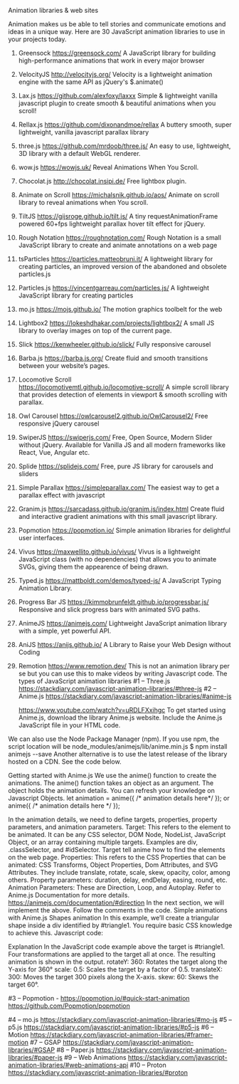 Animation libraries & web sites

Animation makes us be able to tell stories and communicate emotions and ideas in a unique way. Here are 30 JavaScript animation libraries to use in your projects today.
1.	Greensock
https://greensock.com/
A JavaScript library for building high-performance animations that work in every major browser
2. VelocityJS
http://velocityjs.org/
Velocity is a lightweight animation engine with the same API as jQuery's $.animate()
3. Lax.js
https://github.com/alexfoxy/laxxx
Simple & lightweight vanilla javascript plugin to create smooth & beautiful animations when you scroll!
4. Rellax.js
https://github.com/dixonandmoe/rellax
A buttery smooth, super lightweight, vanilla javascript parallax library
5. three.js
https://github.com/mrdoob/three.js/
An easy to use, lightweight, 3D library with a default WebGL renderer.
6. wow.js
https://wowjs.uk/
Reveal Animations When You Scroll.
7. Chocolat.js
http://chocolat.insipi.de/
Free lightbox plugin.
8. Animate on Scroll
https://michalsnik.github.io/aos/
Animate on scroll library to reveal animations when You scroll.
9. TiltJS
https://gijsroge.github.io/tilt.js/
A tiny requestAnimationFrame powered 60+fps lightweight parallax hover tilt effect for jQuery.
10. Rough Notation
https://roughnotation.com/
Rough Notation is a small JavaScript library to create and animate annotations on a web page
11. tsParticles
https://particles.matteobruni.it/
A lightweight library for creating particles, an improved version of the abandoned and obsolete particles.js
12. Particles.js
https://vincentgarreau.com/particles.js/
A lightweight JavaScript library for creating particles
13. mo.js
https://mojs.github.io/
The motion graphics toolbelt for the web
14. Lightbox2
https://lokeshdhakar.com/projects/lightbox2/
A small JS library to overlay images on top of the current page.
15. Slick
https://kenwheeler.github.io/slick/
Fully responsive carousel
16. Barba.js
https://barba.js.org/
Create fluid and smooth transitions between your website’s pages.
17. Locomotive Scroll  
https://locomotivemtl.github.io/locomotive-scroll/
A simple scroll library that provides detection of elements in viewport & smooth scrolling with parallax.
18. Owl Carousel
https://owlcarousel2.github.io/OwlCarousel2/
Free responsive jQuery carousel
19. SwiperJS
https://swiperjs.com/
Free, Open Source, Modern Slider without jQuery. Available for Vanilla JS and all modern frameworks like React, Vue, Angular etc.
20. Splide
https://splidejs.com/
Free, pure JS library for carousels and sliders
21. Simple Parallax
https://simpleparallax.com/
The easiest way to get a parallax effect with javascript
23. Granim.js
https://sarcadass.github.io/granim.js/index.html
Create fluid and interactive gradient animations with this small javascript library.
24. Popmotion
https://popmotion.io/
Simple animation libraries for delightful user interfaces.
25. Vivus
https://maxwellito.github.io/vivus/
Vivus is a lightweight JavaScript class (with no dependencies) that allows you to animate SVGs, giving them the appearence of being drawn.
26. Typed.js
https://mattboldt.com/demos/typed-js/
A JavaScript Typing Animation Library.
27. Progress Bar JS
https://kimmobrunfeldt.github.io/progressbar.js/
Responsive and slick progress bars with animated SVG paths.
28. AnimeJS
https://animejs.com/
Lightweight JavaScript animation library with a simple, yet powerful API.
29. AniJS
https://anijs.github.io/
A Library to Raise your Web Design without Coding
30. Remotion
https://www.remotion.dev/
This is not an animation library per se but you can use this to make videos by writing Javascript code.
The types of JavaScript animation libraries
#1 – Three.js
https://stackdiary.com/javascript-animation-libraries/#three-js
#2 – Anime.js
https://stackdiary.com/javascript-animation-libraries/#anime-js

	https://www.youtube.com/watch?v=uRDLFXxihgc
To get started using Anime.js, download the library Anime.js website. Include the Anime.js JavaScript file in your HTML code.
<script src="path/to/anime.min.js"></script>
We can also use the Node Package Manager (npm). If you use npm, the script location will be node_modules/animejs/lib/anime.min.js
$ npm install animejs --save
Another alternative is to use the latest release of the library hosted on a CDN.
See the code below.
<script src="https://cdnjs.cloudflare.com/ajax/libs/animejs/3.2.1/anime.min.js"></script>
Getting started with Anime.js
We use the anime() function to create the animations. The anime() function takes an object as an argument. The object holds the animation details. You can refresh your knowledge on Javascript Objects.
let animation = anime({
  /* animation details here*/
});
or
anime({
  /* animation details here */
});

In the animation details, we need to define targets, properties, property parameters, and animation parameters.
Target: This refers to the element to be animated. It can be any CSS selector, DOM Node, NodeList, JavaScript Object, or an array containing multiple targets. Examples are div, .classSelector, and #idSelector. Target tell anime how to find the elements on the web page.
Properties: This refers to the CSS Properties that can be animated: CSS Transforms, Object Properties, Dom Attributes, and SVG Attributes. They include translate, rotate, scale, skew, opacity, color, among others.
Property parameters: duration, delay, endDelay, easing, round, etc.
Animation Parameters: These are Direction, Loop, and Autoplay. Refer to Anime.js Documentation for more details.
https://animejs.com/documentation/#direction
In the next section, we will implement the above.
Follow the comments in the code.
Simple animations with Anime.js
Shapes animation
In this example, we’ll create a triangular shape inside a div identified by #triangle1. You require basic CSS knowledge to achieve this.
Javascript code:
<script type="text/javascript">
    //Create Anime object
    anime({
      //target
      targets: "#triangle1",
      //Properties
      rotateY: 360,
      scale: 0.5,
      translateX: 300,
      skew: 60,
      // Property Parameters
      duration: 1000,
      endDelay: 300,
      easing: "easeInOutSine",
      // Animation Parameters
      direction: 'alternate',
        loop: true,
    });
  </script>

Explanation In the JavaScript code example above the target is #triangle1. Four transformations are applied to the target all at once. The resulting animation is shown in the output.
rotateY: 360: Rotates the target along the Y-axis for 360°
scale: 0.5: Scales the target by a factor of 0.5.
translateX: 300: Moves the target 300 pixels along the X-axis.
skew: 60: Skews the target 60°.

#3 – Popmotion  - 
https://popmotion.io/#quick-start-animation
https://github.com/Popmotion/popmotion

#4 – mo.js  https://stackdiary.com/javascript-animation-libraries/#mo-js
#5 – p5.js  https://stackdiary.com/javascript-animation-libraries/#p5-js
#6 – Motion  https://stackdiary.com/javascript-animation-libraries/#framer-motion
#7 – GSAP  https://stackdiary.com/javascript-animation-libraries/#GSAP
#8 – Paper.js  https://stackdiary.com/javascript-animation-libraries/#paper-js
#9 – Web Animations  https://stackdiary.com/javascript-animation-libraries/#web-animations-api
#10 – Proton  https://stackdiary.com/javascript-animation-libraries/#proton


